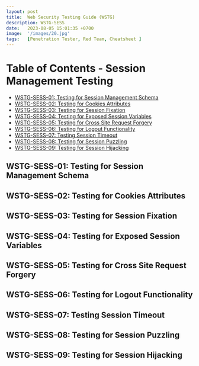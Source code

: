 ```yaml
---
layout: post
title:  Web Security Testing Guide (WSTG)
description: WSTG-SESS
date:   2023-08-05 15:01:35 +0700
image:  '/images/20.jpg'
tags:   [Penetration Tester, Red Team, Cheatsheet ]
---
```


# Table of Contents - Session Management Testing

- [WSTG-SESS-01: Testing for Session Management Schema](#wstg-sess-01-testing-for-session-management-schema)
- [WSTG-SESS-02: Testing for Cookies Attributes](#wstg-sess-02-testing-for-cookies-attributes)
- [WSTG-SESS-03: Testing for Session Fixation](#wstg-sess-03-testing-for-session-fixation)
- [WSTG-SESS-04: Testing for Exposed Session Variables](#wstg-sess-04-testing-for-exposed-session-variables)
- [WSTG-SESS-05: Testing for Cross Site Request Forgery](#wstg-sess-05-testing-for-cross-site-request-forgery)
- [WSTG-SESS-06: Testing for Logout Functionality](#wstg-sess-06-testing-for-logout-functionality)
- [WSTG-SESS-07: Testing Session Timeout](#wstg-sess-07-testing-session-timeout)
- [WSTG-SESS-08: Testing for Session Puzzling](#wstg-sess-08-testing-for-session-puzzling)
- [WSTG-SESS-09: Testing for Session Hijacking](#wstg-sess-09-testing-for-session-hijacking)

## WSTG-SESS-01: Testing for Session Management Schema <a id="wstg-sess-01-testing-for-session-management-schema"></a>

<!-- Your content for WSTG-SESS-01: Testing for Session Management Schema goes here -->

## WSTG-SESS-02: Testing for Cookies Attributes <a id="wstg-sess-02-testing-for-cookies-attributes"></a>

<!-- Your content for WSTG-SESS-02: Testing for Cookies Attributes goes here -->

## WSTG-SESS-03: Testing for Session Fixation <a id="wstg-sess-03-testing-for-session-fixation"></a>

<!-- Your content for WSTG-SESS-03: Testing for Session Fixation goes here -->

## WSTG-SESS-04: Testing for Exposed Session Variables <a id="wstg-sess-04-testing-for-exposed-session-variables"></a>

<!-- Your content for WSTG-SESS-04: Testing for Exposed Session Variables goes here -->

## WSTG-SESS-05: Testing for Cross Site Request Forgery <a id="wstg-sess-05-testing-for-cross-site-request-forgery"></a>

<!-- Your content for WSTG-SESS-05: Testing for Cross Site Request Forgery goes here -->

## WSTG-SESS-06: Testing for Logout Functionality <a id="wstg-sess-06-testing-for-logout-functionality"></a>

<!-- Your content for WSTG-SESS-06: Testing for Logout Functionality goes here -->

## WSTG-SESS-07: Testing Session Timeout <a id="wstg-sess-07-testing-session-timeout"></a>

<!-- Your content for WSTG-SESS-07: Testing Session Timeout goes here -->

## WSTG-SESS-08: Testing for Session Puzzling <a id="wstg-sess-08-testing-for-session-puzzling"></a>

<!-- Your content for WSTG-SESS-08: Testing for Session Puzzling goes here -->

## WSTG-SESS-09: Testing for Session Hijacking <a id="wstg-sess-09-testing-for-session-hijacking"></a>

<!-- Your content for WSTG-SESS-09: Testing for Session Hijacking goes here -->
